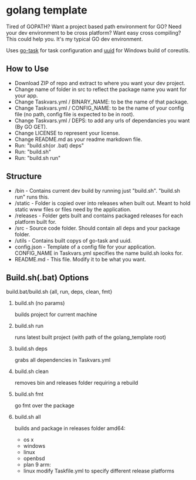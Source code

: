 # golang template

Tired of GOPATH? Want a project based path environment for GO? Need your dev environment to be cross platform? Want easy cross compiling? This could help you. It's my typical GO dev environment.

Uses [go-task](https://github.com/go-task/task) for task configuration and [uuid](https://github.com/uutils/coreutils) for Windows build of coreutils.

## How to Use

- Download ZIP of repo and extract to where you want your dev project.
- Change name of folder in src to reflect the package name you want for your app.
- Change Taskvars.yml / BINARY_NAME: to be the name of that package.
- Change Taskvars.yml / CONFIG_NAME: to be the name of your config file (no path, config file is expected to be in root).
- Change Taskvars.yml / DEPS: to add any urls of dependancies you want (By GO GET).
- Change LICENSE to represent your license.
- Change README.md as your readme markdown file.
- Run: "build.sh(or .bat) deps"
- Run: "build.sh"
- Run: "build.sh run"

## Structure

* /bin - Contains current dev build by running just "build.sh". "build.sh run" runs this.
* /static - Folder is copied over into releases when built out. Meant to hold static www files or files need by the application.
* /releases - Folder gets built and contains packaged releases for each platform built for.
* /src - Source code folder. Should contain all deps and your package folder.
* /utils - Contains built copys of go-task and uuid.
* config.json - Template of a config file for your application. CONFIG_NAME in Taskvars.yml specifies the name build.sh looks for.
* README.md - This file. Modify it to be what you want.

## Build.sh(.bat) Options

build.bat/build.sh {all, run, deps, clean, fmt}

1. build.sh (no params)

   builds project for current machine

2. build.sh run

   runs latest built project (with path of the golang_template root)

3. build.sh deps

   grabs all dependencies in Taskvars.yml

4. build.sh clean

   removes bin and releases folder requiring a rebuild

5. build.sh fmt

   go fmt over the package

6. build.sh all

   builds and package in releases folder
   amd64:
    * os x
    * windows
    * linux
    * openbsd
    * plan 9
   arm:
    * linux
   modify Taskfile.yml to specify different release platforms
